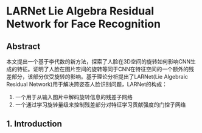 # LARNet Lie Algebra Residual Network for Face Recognition
## Abstract
本文提出一个基于李代数的新方法，探索了人脸在3D空间的旋转如何影响CNN生成的特征。证明了人脸在图片空间的旋转等同于CNN在特征空间的一个额外的残差部分，该部分仅受旋转的影响。基于理论分析提出了LARNet(Lie Algebraic Residual Network)用于解决跨姿态人脸识别问题，LARNet的构成：
1. 一个用于从输入图片中解码旋转信息的残差子网络
2. 一个通过学习旋转量级来控制残差部分对特征学习贡献强度的门控子网络

## 1. Introduction

